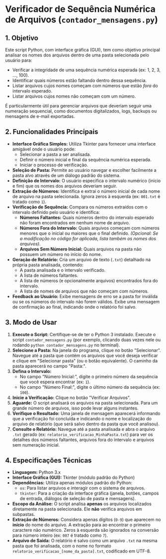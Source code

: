 # Verificador de Sequência Numérica de Arquivos (`contador_mensagens.py`)

## 1. Objetivo

Este script Python, com interface gráfica (GUI), tem como objetivo principal analisar os nomes dos arquivos dentro de uma pasta selecionada pelo usuário para:

*   Verificar a integridade de uma sequência numérica esperada (ex: 1, 2, 3, ..., 100).
*   Identificar quais números estão faltando dentro dessa sequência.
*   Listar arquivos cujos nomes começam com números que estão *fora* do intervalo esperado.
*   Listar arquivos cujos nomes não começam com um número.

É particularmente útil para gerenciar arquivos que deveriam seguir uma numeração sequencial, como documentos digitalizados, logs, backups ou mensagens de e-mail exportadas.

## 2. Funcionalidades Principais

*   **Interface Gráfica Simples:** Utiliza Tkinter para fornecer uma interface amigável onde o usuário pode:
    *   Selecionar a pasta a ser analisada.
    *   Definir o número inicial e final da sequência numérica esperada.
    *   Iniciar o processo de verificação.
*   **Seleção de Pasta:** Permite ao usuário navegar e escolher facilmente a pasta alvo através de um diálogo padrão do sistema.
*   **Definição de Intervalo:** O usuário especifica o intervalo numérico (início e fim) que os nomes dos arquivos deveriam seguir.
*   **Extração de Números:** Identifica e extrai o número inicial de cada nome de arquivo na pasta selecionada. Ignora zeros à esquerda (ex: `001.txt` é tratado como `1`).
*   **Verificação de Sequência:** Compara os números extraídos com o intervalo definido pelo usuário e identifica:
    *   **Números Faltantes:** Quais números dentro do intervalo esperado não foram encontrados em nenhum nome de arquivo.
    *   **Números Fora do Intervalo:** Quais arquivos começam com números menores que o inicial ou maiores que o final definido. *(Opcional: Se a modificação no código for aplicada, lista também os nomes dos arquivos)*.
    *   **Arquivos Sem Número Inicial:** Quais arquivos na pasta não possuem um número no início do nome.
*   **Geração de Relatório:** Cria um arquivo de texto (`.txt`) detalhado na própria pasta analisada, contendo:
    *   A pasta analisada e o intervalo verificado.
    *   A lista de números faltantes.
    *   A lista de números (e opcionalmente arquivos) encontrados fora do intervalo.
    *   A lista de nomes de arquivos que não começam com números.
*   **Feedback ao Usuário:** Exibe mensagens de erro se a pasta for inválida ou se os números do intervalo não forem válidos. Exibe uma mensagem de confirmação ao final, indicando onde o relatório foi salvo.

## 3. Modo de Usar

1.  **Execute o Script:** Certifique-se de ter o Python 3 instalado. Execute o script `contador_mensagens.py` (por exemplo, clicando duas vezes nele ou rodando `python contador_mensagens.py` no terminal).
2.  **Selecione a Pasta:** Na janela do programa, clique no botão "Selecionar". Navegue até a pasta que contém os arquivos que você deseja verificar e clique em "Selecionar pasta" (ou o botão equivalente). O caminho da pasta aparecerá no campo "Pasta:".
3.  **Defina o Intervalo:**
    *   No campo "Número Inicial:", digite o primeiro número da sequência que você espera encontrar (ex: `1`).
    *   No campo "Número Final:", digite o último número da sequência (ex: `100`).
4.  **Inicie a Verificação:** Clique no botão "Verificar Arquivos".
5.  **Aguarde:** O script analisará os arquivos na pasta selecionada. Para um grande número de arquivos, isso pode levar alguns instantes.
6.  **Verifique o Resultado:** Uma janela de mensagem aparecerá informando que a verificação foi concluída e indicando o nome e localização do arquivo de relatório (que será salvo dentro da pasta que você analisou).
7.  **Consulte o Relatório:** Navegue até a pasta analisada e abra o arquivo `.txt` gerado (ex: `relatorio_verificacao_MinhaPasta.txt`) para ver os detalhes dos números faltantes, arquivos fora do intervalo e arquivos sem numeração inicial.

## 4. Especificações Técnicas

*   **Linguagem:** Python 3.x
*   **Interface Gráfica (GUI):** Tkinter (módulo padrão do Python)
*   **Dependências:** Utiliza apenas módulos padrão do Python:
    *   `os`: Para listar arquivos e interagir com o sistema de arquivos.
    *   `tkinter`: Para a criação da interface gráfica (janela, botões, campos de entrada, diálogos de seleção de pasta e mensagens).
*   **Escopo da Análise:** O script analisa **apenas** os arquivos localizados diretamente na pasta selecionada. Ele **não** verifica arquivos em subpastas.
*   **Extração de Números:** Considera apenas dígitos (`0-9`) que aparecem no **início** do nome do arquivo. A extração para ao encontrar o primeiro caractere não numérico. Zeros à esquerda são ignorados na conversão para número inteiro (ex: `007` é tratado como `7`).
*   **Arquivo de Saída:** O relatório é salvo como um arquivo `.txt` na mesma pasta que foi analisada, com o nome no formato `relatorio_verificacao_[nome_da_pasta].txt`, codificado em UTF-8.

